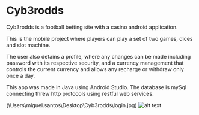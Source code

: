 # Cyb3rodds

Cyb3rodds is a football betting site with a casino android application. <p>This is the mobile project where players can play a set of two games, dices and slot machine.</p>
The user also detains a profile, where any changes can be made including password with its respective security, and a currency management that controls the current currency and allows any recharge or 
withdraw only once a day.

This app was made in Java using Android Studio. The database is mySql connecting threw http protocols using restful web services.

(\Users\miguel.santos\Desktop\Cyb3rodds\login.jpg)
<img src="C:\Users\miguel.santos\Desktop\Cyb3rodds\login.jpg" alt="alt text" title="Title" />
